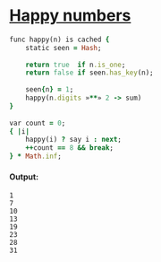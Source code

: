[1]: http://rosettacode.org/wiki/Happy_numbers

# [Happy numbers][1]

```ruby
func happy(n) is cached {
    static seen = Hash;
 
    return true  if n.is_one;
    return false if seen.has_key(n);
 
    seen{n} = 1;
    happy(n.digits »**» 2 -> sum)
}
 
var count = 0;
{ |i|
    happy(i) ? say i : next;
    ++count == 8 && break;
} * Math.inf;
```

#### Output:
```
1
7
10
13
19
23
28
31
```
